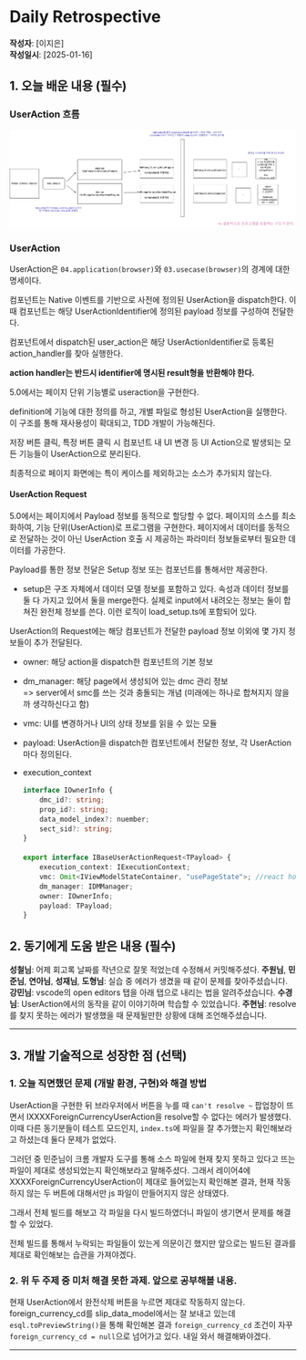 # Daily Retrospective

**작성자**: [이지은]  
**작성일시**: [2025-01-16]

## 1. 오늘 배운 내용 (필수)

### UserAction 흐름

![alt text](../ref/이지은_이미지/ui_sample_20250116.jpg)

### UserAction

UserAction은 `04.application(browser)`와 `03.usecase(browser)`의 경계에 대한 명세이다.

컴포넌트는 Native 이벤트를 기반으로 사전에 정의된 UserAction을 dispatch한다. 이때 컴포넌트는 해당 UserActionIdentifier에 정의된 payload 정보를 구성하여 전달한다.

컴포넌트에서 dispatch된 user_action은 해당 UserActionIdentifier로 등록된 action_handler를 찾아 실행한다.

**action handler는 반드시 identifier에 명시된 result형을 반환해야 한다.**

5.0에서는 페이지 단위 기능별로 useraction을 구현한다.

definition에 기능에 대한 정의를 하고, 개별 파일로 형성된 UserAction을 실행한다. 이 구조를 통해 재사용성이 확대되고, TDD 개발이 가능해진다.

저장 버튼 클릭, 특정 버튼 클릭 시 컴포넌트 내 UI 변경 등 UI Action으로 발생되는 모든 기능들이 UserAction으로 분리된다.

최종적으로 페이지 화면에는 특이 케이스를 제외하고는 소스가 추가되지 않는다.

#### UserAction Request

5.0에서는 페이지에서 Payload 정보를 동적으로 할당할 수 없다.
페이지의 소스를 최소화하여, 기능 단위(UserAction)로 프로그램을 구현한다. 페이지에서 데이터를 동적으로 전달하는 것이 아닌 UserAction 호출 시 제공하는 파라미터 정보들로부터 필요한 데이터를 가공한다.

Payload를 통한 정보 전달은 Setup 정보 또는 컴포넌트를 통해서만 제공한다.

-   setup은 구조 자체에서 데이터 모델 정보를 포함하고 있다. 속성과 데이터 정보를 둘 다 가지고 있어서 둘을 merge한다. 실제로 input에서 내려오는 정보는 둘이 합쳐진 완전체 정보를 쓴다. 이런 로직이 load_setup.ts에 포함되어 있다.

UserAction의 Request에는 해당 컴포넌트가 전달한 payload 정보 이외에 몇 가지 정보들이 추가 전달된다.

-   owner: 해당 action을 dispatch한 컴포넌트의 기본 정보
-   dm_manager: 해당 page에서 생성되어 있는 dmc 관리 정보<br>
    => server에서 smc를 쓰는 것과 충돌되는 개념 (미래에는 하나로 합쳐지지 않을까 생각하신다고 함)
-   vmc: UI를 변경하거나 UI의 상태 정보를 읽을 수 있는 모듈
-   payload: UserAction을 dispatch한 컴포넌트에서 전달한 정보, 각 UserAction마다 정의된다.
-   execution_context

    ```ts
    interface IOwnerInfo {
    	dmc_id?: string;
    	prop_id?: string;
    	data_model_index?: nuember;
    	sect_sid?: string;
    }

    export interface IBaseUserActionRequest<TPayload> {
    	execution_context: IExecutionContext;
    	vmc: Omit<IViewModelStateContainer, "usePageState">; //react hook 제공X
    	dm_manager: IDMManager;
    	owner: IOwnerInfo;
    	payload: TPayload;
    }
    ```

## 2. 동기에게 도움 받은 내용 (필수)

**성철님**: 어제 회고록 날짜를 작년으로 잘못 적었는데 수정해서 커밋해주셨다.
**주원님**, **민준님**, **연아님**, **성재님**, **도형님**: 실습 중 에러가 생겼을 때 같이 문제를 찾아주셨습니다.
**강민님**: vscode의 open editors 탭을 아래 탭으로 내리는 법을 알려주셨습니다.
**수경님**: UserAction에서의 동작을 같이 이야기하며 학습할 수 있었습니다.
**주현님**: resolve를 찾지 못하는 에러가 발생했을 때 문제될만한 상황에 대해 조언해주셨습니다.

---

## 3. 개발 기술적으로 성장한 점 (선택)

### 1. 오늘 직면했던 문제 (개발 환경, 구현)와 해결 방법

UserAction을 구현한 뒤 브라우저에서 버튼을 누를 때 `can't resolve ~` 팝업창이 뜨면서 IXXXXForeignCurrencyUserAction을 resolve할 수 없다는 에러가 발생했다. 이때 다른 동기분들이 테스트 모드인지, `index.ts`에 파일을 잘 추가했는지 확인해보라고 하셨는데 둘다 문제가 없었다.

그러던 중 민준님이 크롬 개발자 도구를 통해 소스 파일에 현재 찾지 못하고 있다고 뜨는 파일이 제대로 생성되었는지 확인해보라고 말해주셨다. 그래서 레이어4에 XXXXForeignCurrencyUserAction이 제대로 들어있는지 확인해본 결과, 현재 작동하지 않는 두 버튼에 대해서만 js 파일이 만들어지지 않은 상태였다.

그래서 전체 빌드를 해보고 각 파일을 다시 빌드하였더니 파일이 생기면서 문제를 해결할 수 있었다.

전체 빌드를 통해서 누락되는 파일들이 있는게 의문이긴 했지만 앞으로는 빌드된 결과를 제대로 확인해보는 습관을 가져야겠다.

### 2. 위 두 주제 중 미처 해결 못한 과제. 앞으로 공부해볼 내용.

현재 UserAction에서 완전삭제 버튼을 누르면 제대로 작동하지 않는다. foreign_currency_cd를 slip_data_model에서는 잘 보내고 있는데 `esql.toPreviewString()`을 통해 확인해본 결과 `foreign_currency_cd` 조건이 자꾸 `foreign_currency_cd = null`으로 넘어가고 있다. 내일 와서 해결해봐야겠다.

---
